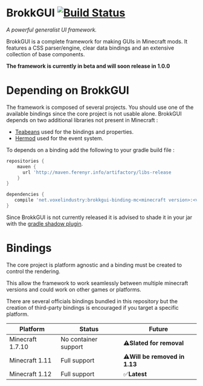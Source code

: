 # BrokkGUI [![Build Status](https://img.shields.io/travis/VoxelIndustry/BrokkGUI.svg?style=flat-square)](https://travis-ci.org/VoxelIndustry/BrokkGUI)

_A powerful generalist UI framework._

BrokkGUI is a complete framework for making GUIs in Minecraft mods. It features a CSS parser/engine, clear data bindings and an extensive collection of base components.

**The framework is currently in beta and will soon release in 1.0.0**

# Depending on BrokkGUI
The framework is composed of several projects. You should use one of the available bindings since the core project is not usable alone.
BrokkGUI depends on two additional libraries not present in Minecraft :
* [Teabeans](https://github.com/Ourten/TeaBeans) used for the bindings and properties.
* [Hermod](https://github.com/VoxelIndustry/Hermod) used for the event system.

To depends on a binding add the following to your gradle build file :
```gradle
repositories {
    maven {
      url 'http://maven.ferenyr.info/artifactory/libs-release
    }
}

dependencies {
   compile 'net.voxelindustry:brokkgui-binding-mc<minecraft version>:<version number>'
}
```

Since BrokkGUI is not currently released it is advised to shade it in your jar with the [gradle shadow plugin](https://github.com/johnrengelman/shadow).

# Bindings
The core project is platform agnostic and a binding must be created to control the rendering.

This allow the framework to work seamlessly between multiple minecraft versions and could work on other games or platforms.

There are several officials bindings bundled in this repository but the creation of third-party bindings is encouraged if you target a specific platform.

| Platform      | Status    | Future    |
| ------------- | --------- | --------- |
| Minecraft 1.7.10 | No container support | :warning:**Slated for removal** |
| Minecraft 1.11 | Full support | :warning:**Will be removed in 1.13** |
| Minecraft 1.12 | Full support | :white_check_mark:**Latest** |